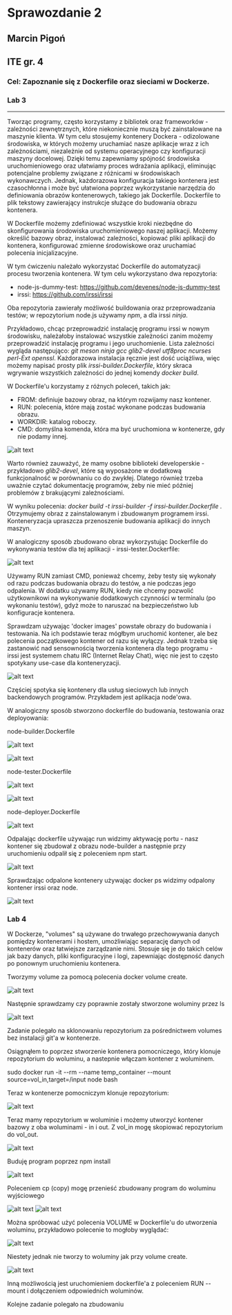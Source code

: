 # Sprawozdanie 2
## Marcin Pigoń
## ITE gr. 4

### Cel: Zapoznanie się z Dockerfile oraz sieciami w Dockerze.

### Lab 3
***
Tworząc programy, często korzystamy z bibliotek oraz frameworków - zależności zewnętrznych, które niekoniecznie muszą być zainstalowane na maszynie klienta. W tym celu stosujemy kontenery Dockera - odizolowane środowiska, w których możemy uruchamiać nasze aplikacje wraz z ich zależnościami, niezależnie od systemu operacyjnego czy konfiguracji maszyny docelowej. Dzięki temu zapewniamy spójność środowiska uruchomieniowego oraz ułatwiamy proces wdrażania aplikacji, eliminując potencjalne problemy związane z różnicami w środowiskach wykonawczych. Jednak, każdorazowa konfiguracja takiego kontenera jest czasochłonna i może być ułatwiona poprzez wykorzystanie narzędzia do definiowania obrazów kontenerowych, takiego jak Dockerfile. Dockerfile to plik tekstowy zawierający instrukcje służące do budowania obrazu kontenera.

W Dockerfile możemy zdefiniować wszystkie kroki niezbędne do skonfigurowania środowiska uruchomieniowego naszej aplikacji. Możemy określić bazowy obraz, instalować zależności, kopiować pliki aplikacji do kontenera, konfigurować zmienne środowiskowe oraz uruchamiać polecenia inicjalizacyjne.

W tym ćwiczeniu należało wykorzystać Dockerfile do automatyzacji procesu tworzenia kontenera. W tym celu wykorzystano dwa repozytoria:
- node-js-dummy-test: https://github.com/devenes/node-js-dummy-test
- irssi: https://github.com/irssi/irssi 

Oba repozytoria zawierały możliwość buildowania oraz przeprowadzania testów; w repozytorium node.js używamy *npm*, a dla irssi *ninja*. 

Przykładowo, chcąc przeprowadzić instalację programu irssi w nowym środowisku, należałoby instalować wszystkie zależności zanim możemy przeprowadzić instalację programu i jego uruchomienie. Lista zależności wygląda następująco: *git meson ninja gcc glib2-devel utf8proc ncurses perl-Ext openssl*. Każdorazowa instalacja ręcznie jest dość uciążliwa, więc możemy napisać prosty plik *irssi-builder.Dockerfile*, który skraca wgrywanie wszystkich zależności do jednej komendy *docker build*. 

W Dockerfile'u korzystamy z różnych poleceń, takich jak:

- FROM: definiuje bazowy obraz, na którym rozwijamy nasz kontener.
- RUN: polecenia, które mają zostać wykonane podczas budowania obrazu.
- WORKDIR: katalog roboczy.
- CMD: domyślna komenda, która ma być uruchomiona w kontenerze, gdy nie podamy innej. 

![alt text](image-1.png)

Warto również zauważyć, że mamy osobne biblioteki developerskie - przykładowo *glib2-devel*, które są wyposażone w dodatkową funkcjonalność w porównaniu co do zwykłej. Dlatego również trzeba uważnie czytać dokumentację programów, żeby nie mieć później problemów z brakującymi zależnościami.

W wyniku polecenia:
*docker build -t irssi-builder -f irssi-builder.Dockerfile .* 
Otrzymujemy obraz z zainstalowanym i zbudowanym programem irssi. Konteneryzacja upraszcza przenoszenie budowania aplikacji do innych maszyn.

W analogiczny sposób zbudowano obraz wykorzystując Dockerfile do wykonywania testów dla tej aplikacji - irssi-tester.Dockerfile:

![alt text](image-3.png)

Używamy RUN zamiast CMD, ponieważ chcemy, żeby testy się wykonały od razu podczas budowania obrazu do testów, a nie podczas jego odpalenia. W dodatku używamy RUN, kiedy nie chcemy pozwolić użytkownikowi na wykonywanie dodatkowych czynności w terminalu (po wykonaniu testów), gdyż może to naruszać na bezpieczeństwo lub konfiguracje kontenera.

Sprawdzam używając 'docker images' powstałe obrazy do budowania i testowania. Na ich podstawie teraz mógłbym uruchomić kontener, ale bez polecenia początkowego kontener od razu się wyłączy. Jednak trzeba się zastanowić nad sensownością tworzenia kontenera dla tego programu - irssi jest systemem chatu IRC (Internet Relay Chat), więc nie jest to często spotykany use-case dla konteneryzacji.

![alt text](image-2.png)

Częściej spotyka się kontenery dla usług sieciowych lub innych backendowych programów. Przykładem jest aplikacja node'owa.

W analogiczny sposób stworzono dockerfile do budowania, testowania oraz deployowania:

node-builder.Dockerfile

![alt text](image-4.png)

![alt text](image-5.png)

node-tester.Dockerfile

![alt text](image-6.png)

![alt text](image-7.png)

node-deployer.Dockerfile

![alt text](image-8.png)

Odpalając dockerfile używając run widzimy aktywację portu - nasz kontener się zbudował z obrazu node-builder a następnie przy uruchomieniu odpalił się z poleceniem npm start.

![alt text](image-9.png)

Sprawdzając odpalone kontenery używając docker ps widzimy odpalony kontener irssi oraz node.

![alt text](image-10.png)

### Lab 4

W Dockerze, "volumes" są używane do trwałego przechowywania danych pomiędzy kontenerami i hostem, umożliwiając separację danych od kontenerów oraz łatwiejsze zarządzanie nimi. Stosuje się je do takich celów jak bazy danych, pliki konfiguracyjne i logi, zapewniając dostępność danych po ponownym uruchomieniu kontenera.

Tworzymy volume za pomocą polecenia docker volume create.

![alt text](image.png)

Następnie sprawdzamy czy poprawnie zostały stworzone woluminy przez ls

![alt text](image-11.png)

Zadanie polegało na sklonowaniu repozytorium za pośrednictwem volumes bez instalacji git'a w kontenerze. 

Osiągnąłem to poprzez stworzenie kontenera pomocniczego, który klonuje repozytorium do woluminu, a nastepnie włączam kontener z woluminem. 

sudo docker run -it --rm --name temp_container --mount source=vol_in,target=/input node bash

Teraz w kontenerze pomocniczym klonuje repozytorium:

![alt text](image-12.png)

Teraz mamy repozytorium w woluminie i możemy utworzyć kontener bazowy z oba woluminami - in i out. Z vol_in mogę skopiować repozytorium do vol_out. 

![alt text](image-13.png)

Buduję program poprzez npm install

![alt text](image-14.png)

Poleceniem cp (copy) mogę przenieść zbudowany program do woluminu wyjściowego

![alt text](image-15.png)
![alt text](image-16.png)

Można spróbować użyć polecenia VOLUME w Dockerfile'u do utworzenia woluminu, przykładowo polecenie to mogłoby wyglądać:

![alt text](image-18.png)

Niestety jednak nie tworzy to woluminy jak przy volume create. 

![alt text](image-19.png)

Inną możliwością jest uruchomieniem dockerfile'a z poleceniem RUN --mount i dołączeniem odpowiednich woluminów.

Kolejne zadanie polegało na zbudowaniu 